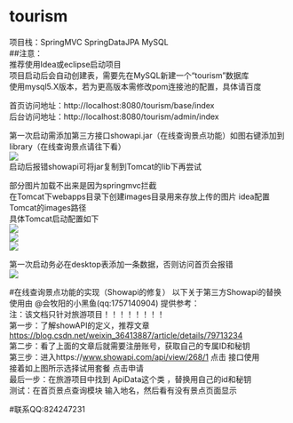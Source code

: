 # tourism
项目栈：SpringMVC SpringDataJPA MySQL  
##注意：  
推荐使用Idea或eclipse启动项目  
项目启动后会自动创建表，需要先在MySQL新建一个“tourism”数据库  
使用mysql5.X版本，若为更高版本需修改pom连接池的配置，具体请百度  

首页访问地址：http://localhost:8080/tourism/base/index  
后台访问地址：http://localhost:8080/tourism/admin/index  

第一次启动需添加第三方接口showapi.jar（在线查询景点功能）如图右键添加到library（在线查询景点请往下看）   
![](https://github.com/jwwam/tourism/blob/master/src/main/webapp/images/addjar1.png)    
启动后报错showapi可将jar复制到Tomcat的lib下再尝试  

部分图片加载不出来是因为springmvc拦截   
在Tomcat下webapps目录下创建images目录用来存放上传的图片 idea配置Tomcat的images路径  
具体Tomcat启动配置如下  
![](https://github.com/jwwam/tourism/blob/master/src/main/webapp/images/imageUpload1.png)   
![](https://github.com/jwwam/tourism/blob/master/src/main/webapp/images/imageUpload2.png)   
![](https://github.com/jwwam/tourism/blob/master/src/main/webapp/images/imageUpload3.png)   

第一次启动务必在desktop表添加一条数据，否则访问首页会报错  
![](https://github.com/jwwam/tourism/blob/master/src/main/webapp/images/beforestart.png)  

#在线查询景点功能的实现（Showapi的修复）
以下关于第三方Showapi的替换使用由 @会牧阳的小黑鱼(qq:1757140904) 提供参考：  
注：该文档只针对旅游项目！！！！！！！！   
第一步：了解showAPI的定义，推荐文章  
https://blog.csdn.net/weixin_36413887/article/details/79713234  
第二步：看了上面的文章后就需要注册账号，获取自己的专属ID和秘钥  
第三步：进入https://www.showapi.com/api/view/268/1  点击 接口使用    
接着如上图所示选择试用套餐  点击申请  
最后一步：在旅游项目中找到 ApiData这个类 ，替换用自己的id和秘钥  
测试：在首页景点查询模块  输入地名，然后看有没有景点页面显示  

#联系QQ:824247231  
